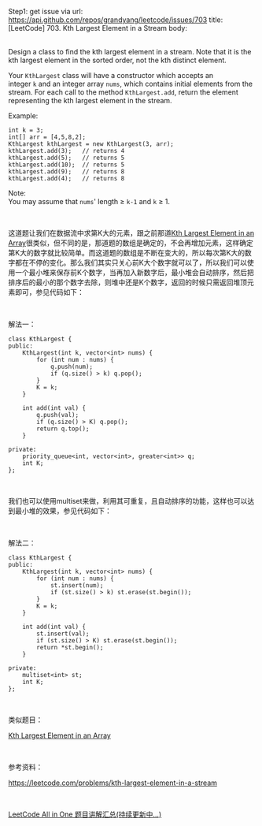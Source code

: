 Step1: get issue via url: https://api.github.com/repos/grandyang/leetcode/issues/703 
 title:[LeetCode] 703. Kth Largest Element in a Stream 
 body:  
  

Design a class to find the kth largest element in a stream. Note that it is the kth largest element in the sorted order, not the kth distinct element.

Your `KthLargest` class will have a constructor which accepts an integer `k` and an integer array `nums`, which contains initial elements from the stream. For each call to the method `KthLargest.add`, return the element representing the kth largest element in the stream.

Example:
    
    
    int k = 3;
    int[] arr = [4,5,8,2];
    KthLargest kthLargest = new KthLargest(3, arr);
    kthLargest.add(3);   // returns 4
    kthLargest.add(5);   // returns 5
    kthLargest.add(10);  // returns 5
    kthLargest.add(9);   // returns 8
    kthLargest.add(4);   // returns 8
    

Note:   
You may assume that `nums`' length ≥ `k-1` and `k` ≥ 1.

 

这道题让我们在数据流中求第K大的元素，跟之前那道[Kth Largest Element in an Array](http://www.cnblogs.com/grandyang/p/4539757.html)很类似，但不同的是，那道题的数组是确定的，不会再增加元素，这样确定第K大的数字就比较简单。而这道题的数组是不断在变大的，所以每次第K大的数字都在不停的变化。那么我们其实只关心前K大个数字就可以了，所以我们可以使用一个最小堆来保存前K个数字，当再加入新数字后，最小堆会自动排序，然后把排序后的最小的那个数字去除，则堆中还是K个数字，返回的时候只需返回堆顶元素即可，参见代码如下：

 

解法一：
    
    
    class KthLargest {
    public:
        KthLargest(int k, vector<int> nums) {
            for (int num : nums) {
                q.push(num);
                if (q.size() > k) q.pop();
            }
            K = k;
        }
        
        int add(int val) {
            q.push(val);
            if (q.size() > K) q.pop();
            return q.top();
        }
    
    private:
        priority_queue<int, vector<int>, greater<int>> q;
        int K;
    };

 

我们也可以使用multiset来做，利用其可重复，且自动排序的功能，这样也可以达到最小堆的效果，参见代码如下：

 

解法二：
    
    
    class KthLargest {
    public:
        KthLargest(int k, vector<int> nums) {
            for (int num : nums) {
                st.insert(num);
                if (st.size() > k) st.erase(st.begin());
            }
            K = k;
        }
        
        int add(int val) {
            st.insert(val);
            if (st.size() > K) st.erase(st.begin());
            return *st.begin();
        }
    
    private:
        multiset<int> st;
        int K;
    };

 

类似题目：

[Kth Largest Element in an Array](http://www.cnblogs.com/grandyang/p/4539757.html)

 

参考资料：

<https://leetcode.com/problems/kth-largest-element-in-a-stream>

 

[LeetCode All in One 题目讲解汇总(持续更新中...)](http://www.cnblogs.com/grandyang/p/4606334.html)
